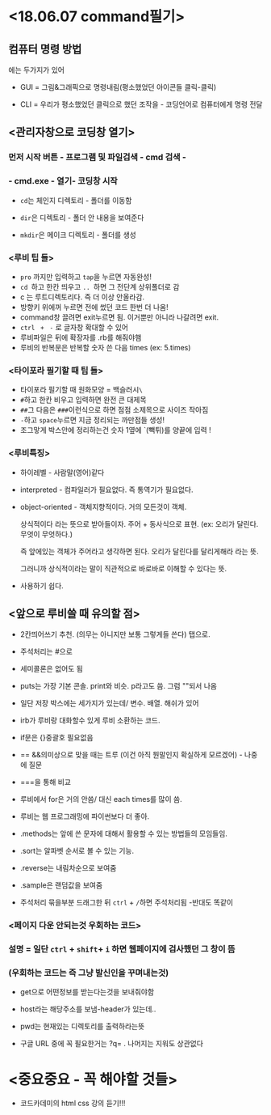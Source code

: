 # <18.06.07 command필기>

## 컴퓨터 명령 방법

에는 두가지가 있어

- GUI = 그림&그래픽으로 명령내림(평소했었던 아이콘들 클릭-클릭)

- CLI = 우리가 평소했었던 클릭으로 했던 조작을 - 코딩언어로 컴퓨터에게 명령 전달

  

## <관리자창으로 코딩창 열기>

### 먼저 시작 버튼 - 프로그램 및 파일검색 - cmd 검색 - 

### - cmd.exe - 열기- 코딩창 시작



- `cd`는 체인지 디렉토리 - 폴더를 이동함

- `dir`은 디렉토리 - 폴더 안 내용을 보여준다

- `mkdir`은 메이크 디렉토리 - 폴더를 생성

  

### <루비 팁 들>

- `pro` 까지만 입력하고 `tap`을 누르면 자동완성!
- `cd `하고 한칸 띄우고 `.. `하면 그 전단계 상위폴더로 감
- c 는 루트디렉토리다.  즉 더 이상 안올라감.
- 방향키 위에꺼 누르면 전에 썼던 코드 한번 더 나옴!
- command창 끌려면 exit누르면 됨.  이거뿐만 아니라 나갈려면 exit.
- `ctrl` ` +` ` -` 로 글자창 확대할 수 있어
- 루비파일은 뒤에 확장자를 .rb를 해줘야햄
- 루비의 반복문은 반복할 숫자 쓴 다음 times (ex: 5.times) 



### <타이포라 필기할 때 팁 들>

- 타이포라 필기할 때 원화모양 = 백슬러시`\`
- `#`하고 한칸 비우고 입력하면 완전 큰 대제목
- `##`그 다음은 `###`이런식으로 하면 점점 소제목으로 사이즈 작아짐
- `-`하고 `space`누르면 지금 정리되는 까만점들 생성!
- 조그맣게 박스안에 정리하는건 숫자 1옆에 `(빽튀)를 양끝에 입력 !



### <루비특징>

- 하이레벨 - 사람말(영어)같다

- interpreted - 컴파일러가 필요없다. 즉 통역기가 필요없다.

- object-oriented - 객체지향적이다. 거의 모든것이 객체. 

  상식적이다 라는 뜻으로 받아들이자. 주어 + 동사식으로 표현.  (ex: 오리가 달린다. 무엇이 무엇하다.)

  즉 앞에있는 객체가 주어라고 생각하면 된다.  오리가 달린다를 달리게해라 라는 뜻. 

  그러니까 상식적이라는 말이 직관적으로 바로바로 이해할 수 있다는 뜻.

- 사용하기 쉽다.



## <앞으로 루비쓸 때 유의할 점>

- 2칸띄어쓰기  추천.  (의무는 아니지만 보통 그렇게들 쓴다)  탭으로.
- 주석처리는 #으로
- 세미콜론은 없어도 됨
- puts는 가장 기본 콘솔.  print와 비슷.  p라고도 씀. 그럼 ""되서 나옴



- 일단 저장 박스에는 세가지가 있는데/ 변수. 배열. 해쉬가 있어
- irb가 루비랑 대화할수 있게 루비 소환하는 코드.
- if문은 {}중괄호 필요없음
- == &&의미상으로 맞을 때는 트루 (이건 아직 뭔말인지 확실하게 모르겠어) - 나중에 질문
- ===을 통해 비교
- 루비에서 for은 거의 안씀/ 대신 each times를 많이 씀.
- 루비는 웹 프로그래밍에 파이썬보다 더 좋아.
- .methods는 앞에 쓴  문자에 대해서 활용할 수 있는 방법들의 모임들임.
- .sort는 알파벳 순서로 볼 수 있는 기능.
- .reverse는 내림차순으로 보여줌
- .sample은 랜덤값을 보여줌
- 주석처리 묶을부분 드래그한 뒤  `ctrl` + `/`하면 주석처리됨 -반대도 똑같이



### <페이지 다운 안되는것 우회하는 코드>

###  설명 = 일단 `ctrl` + `shift`+ `i` 하면 웹페이지에 검사했던 그 창이 뜸

### (우회하는 코드는 즉 그냥 발신인을 꾸며내는것)

- get으로 어떤정보를 받는다는것을 보내줘야함
- host라는 해당주소를 보냄-header가 있는데..
- pwd는 현재있는 디렉토리를 출력하라는뜻



- 구글 URL 중에 꼭 필요한거는 ?q= . 나머지는 지워도 상관없다



# <중요중요 - 꼭 해야할 것들>

- 코드카데미의 html css 강의 듣기!!!


